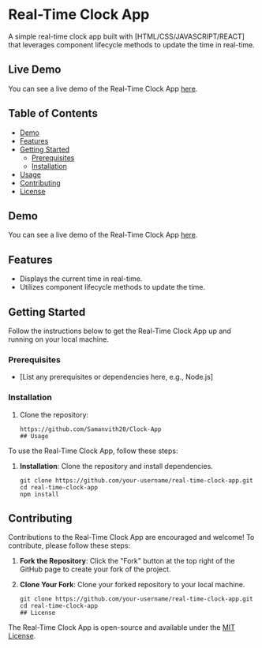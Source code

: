 
# Real-Time Clock App

A simple real-time clock app built with [HTML/CSS/JAVASCRIPT/REACT] that leverages component lifecycle methods to update the time in real-time.
## Live Demo

You can see a live demo of the Real-Time Clock App [here](https://sprightly-cuchufli-e7abfa.netlify.app/).


## Table of Contents

- [Demo](#demo)
- [Features](#features)
- [Getting Started](#getting-started)
  - [Prerequisites](#prerequisites)
  - [Installation](#installation)
- [Usage](#usage)
- [Contributing](#contributing)
- [License](#license)

## Demo

You can see a live demo of the Real-Time Clock App [here](https://651fb010fa6cf26d4fdac013--sprightly-cuchufli-e7abfa.netlify.app/).

## Features

- Displays the current time in real-time.
- Utilizes component lifecycle methods to update the time.


## Getting Started

Follow the instructions below to get the Real-Time Clock App up and running on your local machine.

### Prerequisites

- [List any prerequisites or dependencies here, e.g., Node.js]

### Installation

1. Clone the repository:

   ```shell
   https://github.com/Samanvith20/Clock-App
   ## Usage

To use the Real-Time Clock App, follow these steps:

1. **Installation**: Clone the repository and install dependencies.

   ```shell
   git clone https://github.com/your-username/real-time-clock-app.git
   cd real-time-clock-app
   npm install
## Contributing

Contributions to the Real-Time Clock App are encouraged and welcome! To contribute, please follow these steps:

1. **Fork the Repository**: Click the "Fork" button at the top right of the GitHub page to create your fork of the project.

2. **Clone Your Fork**: Clone your forked repository to your local machine.

   ```shell
   git clone https://github.com/your-username/real-time-clock-app.git
   cd real-time-clock-app
   ## License

The Real-Time Clock App is open-source and available under the [MIT License](LICENSE).




